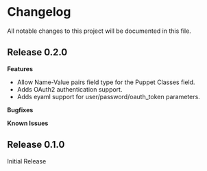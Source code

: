 # Changelog

All notable changes to this project will be documented in this file.

## Release 0.2.0

**Features**

- Allow Name-Value pairs field type for the Puppet Classes field.
- Adds OAuth2 authentication support.
- Adds eyaml support for user/password/oauth_token parameters.

**Bugfixes**

**Known Issues**

## Release 0.1.0

  Initial Release
